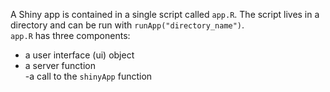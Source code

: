 A Shiny app is contained in a single script called `app.R`. The script lives in a directory and can be run with `runApp("directory_name")`.  
`app.R` has three components:  
- a user interface (ui) object  
- a server function  
-a call to the `shinyApp` function  

